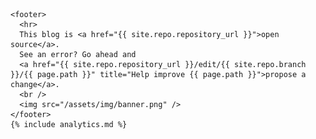     <footer>
      <hr>
      This blog is <a href="{{ site.repo.repository_url }}">open source</a>.
      See an error? Go ahead and
      <a href="{{ site.repo.repository_url }}/edit/{{ site.repo.branch }}/{{ page.path }}" title="Help improve {{ page.path }}">propose a change</a>.
      <br />
      <img src="/assets/img/banner.png" />
    </footer>
    {% include analytics.md %}
